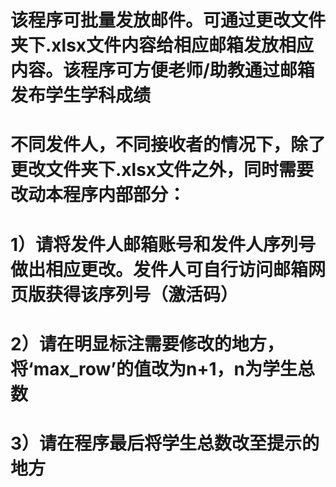 # 该程序可批量发放邮件。可通过更改文件夹下.xlsx文件内容给相应邮箱发放相应内容。该程序可方便老师/助教通过邮箱发布学生学科成绩
# 不同发件人，不同接收者的情况下，除了更改文件夹下.xlsx文件之外，同时需要改动本程序内部部分：
# 1）请将发件人邮箱账号和发件人序列号做出相应更改。发件人可自行访问邮箱网页版获得该序列号（激活码）
# 2）请在明显标注需要修改的地方，将‘max_row’的值改为n+1，n为学生总数
# 3）请在程序最后将学生总数改至提示的地方